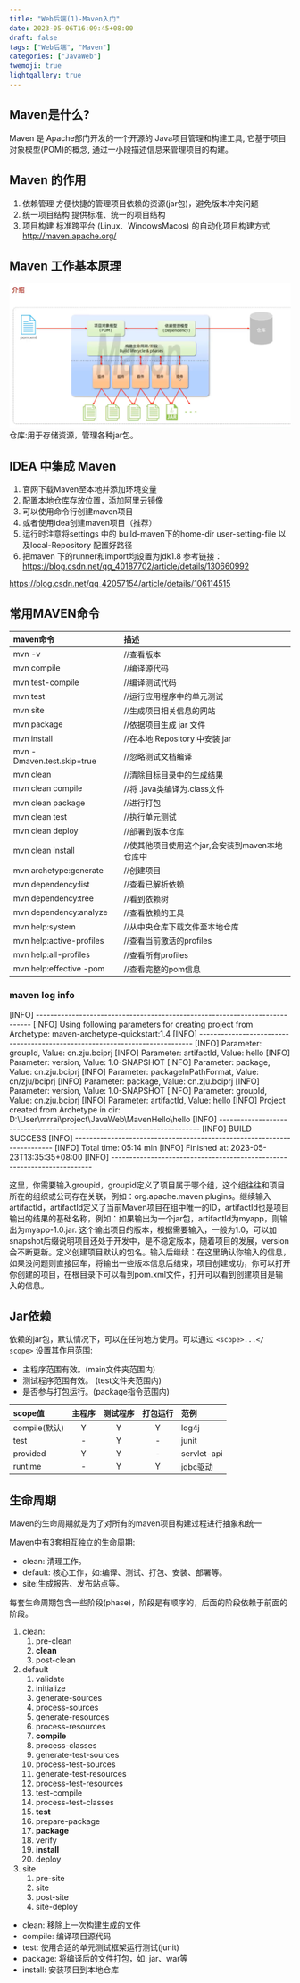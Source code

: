 ```yaml
---
title: "Web后端(1)-Maven入门"
date: 2023-05-06T16:09:45+08:00
draft: false
tags: ["Web后端", "Maven"]
categories: ["JavaWeb"]
twemoji: true
lightgallery: true
---
```


## Maven是什么?
Maven 是 Apache部门开发的一个开源的 Java项目管理和构建工具, 它基于项目对象模型(POM)的概念, 通过一小段描述信息来管理项目的构建。

## Maven 的作用
1. 依赖管理
方便快捷的管理项目依赖的资源(jar包)，避免版本冲突问题
2. 统一项目结构
提供标准、统一的项目结构
3. 项目构建
标准跨平台 (Linux、WindowsMacos) 的自动化项目构建方式
http://maven.apache.org/

## Maven 工作基本原理
![](./image/2023-05-23-11-00-35.png)
仓库:用于存储资源，管理各种jar包。

## IDEA 中集成 Maven
1. 官网下载Maven至本地并添加环境变量
2. 配置本地仓库存放位置，添加阿里云镜像
3. 可以使用命令行创建maven项目
4. 或者使用idea创建maven项目（推荐）
5. 运行时注意将settings 中的 build-maven下的home-dir user-setting-file 以及local-Repository 配置好路径
6. 把maven 下的runner和import均设置为jdk1.8
参考链接：https://blog.csdn.net/qq_40187702/article/details/130660992

https://blog.csdn.net/qq_42057154/article/details/106114515


## 常用MAVEN命令
maven命令|描述
:-|:-|
mvn -v |//查看版本
mvn compile| //编译源代码
mvn test-compile| //编译测试代码
mvn test |//运行应用程序中的单元测试
mvn site |//生成项目相关信息的网站
mvn package| //依据项目生成 jar 文件
mvn install |//在本地 Repository 中安装 jar
mvn -Dmaven.test.skip=true| //忽略测试文档编译
mvn clean |//清除目标目录中的生成结果
mvn clean compile| //将 .java类编译为.class文件
mvn clean package |//进行打包
mvn clean test |//执行单元测试
mvn clean deploy| //部署到版本仓库
mvn clean install| //使其他项目使用这个jar,会安装到maven本地仓库中
mvn archetype:generate| //创建项目
mvn dependency:list |//查看已解析依赖
mvn dependency:tree |//看到依赖树
mvn dependency:analyze| //查看依赖的工具
mvn help:system |//从中央仓库下载文件至本地仓库
mvn help:active-profiles| //查看当前激活的profiles
mvn help:all-profiles |//查看所有profiles
mvn help:effective -pom| //查看完整的pom信息

### maven log info
[INFO] ----------------------------------------------------------------------------
[INFO] Using following parameters for creating project from Archetype: maven-archetype-quickstart:1.4
[INFO] ----------------------------------------------------------------------------
[INFO] Parameter: groupId, Value: cn.zju.bciprj
[INFO] Parameter: artifactId, Value: hello
[INFO] Parameter: version, Value: 1.0-SNAPSHOT
[INFO] Parameter: package, Value: cn.zju.bciprj
[INFO] Parameter: packageInPathFormat, Value: cn/zju/bciprj
[INFO] Parameter: package, Value: cn.zju.bciprj
[INFO] Parameter: version, Value: 1.0-SNAPSHOT
[INFO] Parameter: groupId, Value: cn.zju.bciprj
[INFO] Parameter: artifactId, Value: hello
[INFO] Project created from Archetype in dir: D:\User\mrrai\project\JavaWeb\MavenHello\hello
[INFO] ------------------------------------------------------------------------
[INFO] BUILD SUCCESS
[INFO] ------------------------------------------------------------------------
[INFO] Total time:  05:14 min
[INFO] Finished at: 2023-05-23T13:35:35+08:00
[INFO] ------------------------------------------------------------------------

这里，你需要输入groupid，groupid定义了项目属于哪个组，这个组往往和项目所在的组织或公司存在关联，例如：org.apache.maven.plugins。继续输入artifactId，artifactId定义了当前Maven项目在组中唯一的ID，artifactId也是项目输出的结果的基础名称，例如：如果输出为一个jar包，artifactId为myapp，则输出为myapp-1.0.jar. 这个输出项目的版本，根据需要输入，一般为1.0，可以加snapshot后缀说明项目还处于开发中，是不稳定版本，随着项目的发展，version会不断更新。定义创建项目默认的包名。输入后继续：在这里确认你输入的信息，如果没问题则直接回车，将输出一些版本信息后结束，项目创建成功，你可以打开你创建的项目，在根目录下可以看到pom.xml文件，打开可以看到创建项目是输入的信息。

## Jar依赖
依赖的jar包，默认情况下，可以在任何地方使用。可以通过 `<scope>...</ scope>` 设置其作用范围:
* 主程序范围有效。(main文件夹范围内)
* 测试程序范围有效。 (test文件夹范围内)
* 是否参与打包运行。(package指令范围内)

scope值 | 主程序 | 测试程序 | 打包运行 | 范例
:-|:-:|:-:|:-:|:-|
compile(默认)|Y|Y|Y|log4j
test|-|Y|-|junit
provided|Y|Y|-|servlet-api
runtime|-|Y|Y|jdbc驱动

## 生命周期
Maven的生命周期就是为了对所有的maven项目构建过程进行抽象和统一

Maven中有3套相互独立的生命周期:
* clean: 清理工作。
* default: 核心工作，如:编译、测试、打包、安装、部署等。
* site:生成报告、发布站点等。

每套生命周期包含一些阶段(phase)，阶段是有顺序的，后面的阶段依赖于前面的阶段。
1. clean:
   1. pre-clean
   2. **clean**
   3. post-clean
2. default
   1. validate
   2. initialize
   3. generate-sources
   4. process-sources
   5. generate-resources
   6. process-resources
   7. **compile**
   8. process-classes
   9. generate-test-sources
   10. process-test-sources
   11. generate-test-resources
   12. process-test-resources
   13. test-compile
   14. process-test-classes
   15. **test**
   16. prepare-package
   17. **package**
   18. verify
   19. **install**
   20. deploy
3. site
   1. pre-site
   2. site
   3. post-site
   4. site-deploy

* clean: 移除上一次构建生成的文件
* compile: 编译项目源代码
* test: 使用合适的单元测试框架运行测试(junit)
* package: 将编译后的文件打包，如: jar、war等
* install: 安装项目到本地仓库

